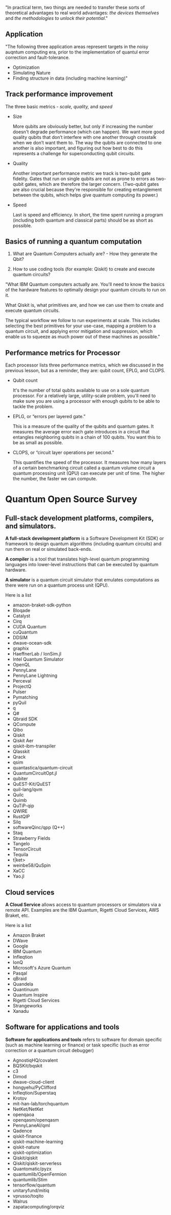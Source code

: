 "In practical term, two things are needed to transfer these sorts of theoretical advantages to real world advantages: *the devices themselves* and *the methodologies to unlock their potential*."

## Application
"The following three application areas represent targets in the noisy auqntum computing era, prior to the implementation of quantul error correction and fault-tolerance.

- Optimization
- Simulating Nature
- Finding structure in data (including machine learning)" 

## Track performance improvement

The three basic metrics - *scale, quality,* and *speed*

- Size

    More qubits are obviously better, but only if increasing the number doesn't degrade performance (which can happen). We want more good quality qubits that don’t interfere with one another through crosstalk when we don’t want them to. The way the qubits are connected to one another is also important, and figuring out how best to do this represents a challenge for superconducting qubit circuits.

- Quality

    Another important performance metric we track is two-qubit gate fidelity. Gates that run on single qubits are not as prone to errors as two-qubit gates, which are therefore the larger concern. (Two-qubit gates are also crucial because they're responsible for creating entanglement between the qubits, which helps give quantum computing its power.)

- Speed

    Last is speed and efficiency. In short, the time spent running a program (including both quantum and classical parts) should be as short as possible.

## Basics of running a quantum computation

1. What are Quantum Computers actually are? - How they generate the Qbit?

2. How to use coding tools (for example: Qiskit) to create and execute quantum circuits?

"What IBM Quantum computers actually are. You'll need to know the basics of the hardware features to optimally design your quantum circuits to run on it.

What Qiskit is, what primitives are, and how we can use them to create and execute quantum circuits.

The typical workflow we follow to run experiments at scale. This includes selecting the best primitives for your use-case, mapping a problem to a quantum circuit, and applying error mitigation and suppression, which enable us to squeeze as much power out of these machines as possible."

## Performance metrics for Processor

Each processor lists three performance metrics, which we discussed in the previous lesson, but as a reminder, they are: qubit count, EPLG, and CLOPS.

- Qubit count

    It's the number of total qubits available to use on a sole quantum processor. For a relatively large, utility-scale problem, you'll need to make sure you are using a processor with enough qubits to be able to tackle the problem.

- EPLG, or “errors per layered gate.”

     This is a measure of the quality of the qubits and quantum gates. It measures the average error each gate introduces in a circuit that entangles neighboring qubits in a chain of 100 qubits. You want this to be as small as possible.

- CLOPS, or “circuit layer operations per second.” 

     This quantifies the speed of the processor. It measures how many layers of a certain benchmarking circuit called a quantum volume circuit a quantum processing unit (QPU) can execute per unit of time. The higher the number, the faster we can compute.


# Quantum Open Source Survey

## Full-stack development platforms, compilers, and simulators.

**A full-stack development platform** is a Software Development Kit (SDK) or framework to design quantum algorithms (including quantum circuits) and run them on real or simulated back-ends.

**A compiler** is a tool that translates high-level quantum programming languages into lower-level instructions that can be executed by quantum hardware.

**A simulator** is a quantum circuit simulator that emulates computations as there were run on a quantum process unit (QPU).

Here is a list
- amazon-braket-sdk-python
- Bloqade
- Catalyst
- Cirq
- CUDA Quantum
- cuQuantum
- DDSIM
- dwave-ocean-sdk
- graphix
- HaeffnerLab / IonSim.jl
- Intel Quantum Simulator
- OpenQL
- PennyLane
- PennyLane Lightning
- Perceval
- ProjectQ
- Pulser
- Pymatching
- pyQuil
- q
- Q#
- Qbraid SDK
- QCompute
- Qibo
- Qiskit
- Qiskit Aer
- qiskit-ibm-transpiler
- Qlasskit
- Qrack
- qsim
- quantastica/quantum-circuit
- QuantumCircuitOpt.jl
- qubiter
- QuEST-Kit/QuEST
- quil-lang/qvm
- Quilc
- Quimb
- QuTiP-qip
- QWIRE
- RustQIP
- Silq
- softwareQinc/qpp (Q++)
- Staq
- Strawberry Fields
- Tangelo
- TensorCircuit
- Tequila
- t|ket>
- weinbe58/QuSpin
- XaCC
- Yao.jl

## Cloud services
**A Cloud Service** allows access to quantum processors or simulators via a remote API. Examples are the IBM Quantum, Rigetti Cloud Services, AWS Braket, etc. 

Here is a list
- Amazon Braket
- DWave
- Google
- IBM Quantum
- Infleqtion
- IonQ
- Microsoft's Azure Quantum
- Pasqal
- qBraid
- Quandela
- Quantinuum
- Quantum Inspire
- Rigetti Cloud Services
- Strangeworks
- Xanadu

## Software for applications and tools
**Software for applications and tools** refers to software for domain specific (such as machine learning or finance) or task specific (such as error correction or a quantum circuit debugger)
- AgnostiqHQ/covalent
- BQSKit/bqskit
- c3
- Dimod
- dwave-cloud-client
- hongyehu/PyClifford
- Infleqtion/Superstaq
- Krotov
- mit-han-lab/torchquantum
- NetKet/NetKet
- openqaoa
- openqasm/openqasm
- PennyLaneAI/qml
- Qadence
- qiskit-finance
- qiskit-machine-learning
- qiskit-nature
- qiskit-optimization
- Qiskit/qiskit
- Qiskit/qiskit-serverless
- Quantomatic/pyzx
- quantumlib/OpenFermion
- quantumlib/Stim
- tensorflow/quantum
- unitaryfund/mitiq
- vprusso/toqito
- Walrus
- zapatacomputing/orqviz